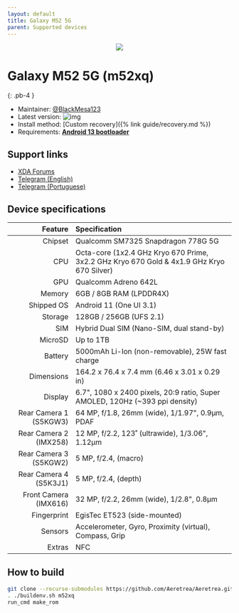 ```yaml
---
layout: default
title: Galaxy M52 5G
parent: Supported devices
---
```


<p align="center">
  <img loading="lazy" src="/Aeretrea/assets/images/m52.png"/>
</p>

# Galaxy M52 5G (m52xq)
{: .pb-4 }
- Maintainer: [@BlackMesa123](https://github.com/BlackMesa123)
- Latest version: ![img](https://img.shields.io/github/v/release/Aeretrea/Aeretrea?filter=m52xq*&style=flat-square&color=89bcff)
- Install method: [Custom recovery]({% link guide/recovery.md %})
- Requirements: [**Android 13 bootloader**](https://github.com/BlackMesa123/proprietary_vendor_samsung_m52xq/releases)

## Support links

- [XDA Forums](https://xdaforums.com/f/samsung-galaxy-m52-5g.12703/)
- [Telegram (English)](https://t.me/m52development)
- [Telegram (Portuguese)](https://t.me/galaxym52brasil)

## Device specifications

| Feature                | Specification                                                                             |
| ---------------------: | :---------------------------------------------------------------------------------------- |
| Chipset                | Qualcomm SM7325 Snapdragon 778G 5G                                                        |
| CPU                    | Octa-core (1x2.4 GHz Kryo 670 Prime, 3x2.2 GHz Kryo 670 Gold & 4x1.9 GHz Kryo 670 Silver) |
| GPU                    | Qualcomm Adreno 642L                                                                      |
| Memory                 | 6GB / 8GB RAM (LPDDR4X)                                                                   |
| Shipped OS             | Android 11 (One UI 3.1)                                                                   |
| Storage                | 128GB / 256GB (UFS 2.1)                                                                   |
| SIM                    | Hybrid Dual SIM (Nano-SIM, dual stand-by)                                                 |
| MicroSD                | Up to 1TB                                                                                 |
| Battery                | 5000mAh Li-Ion (non-removable), 25W fast charge                                           |
| Dimensions             | 164.2 x 76.4 x 7.4 mm (6.46 x 3.01 x 0.29 in)                                             |
| Display                | 6.7", 1080 x 2400 pixels, 20:9 ratio, Super AMOLED, 120Hz (~393 ppi density)              |
| Rear Camera 1 (S5KGW3) | 64 MP, f/1.8, 26mm (wide), 1/1.97", 0.9µm, PDAF                                           |
| Rear Camera 2 (IMX258) | 12 MP, f/2.2, 123˚ (ultrawide), 1/3.06", 1.12µm                                           |
| Rear Camera 3 (S5KGW2) | 5 MP, f/2.4, (macro)                                                                      |
| Rear Camera 4 (S5K3J1) | 5 MP, f/2.4, (depth)                                                                      |
| Front Camera (IMX616)  | 32 MP, f/2.2, 26mm (wide), 1/2.8", 0.8µm                                                  |
| Fingerprint            | EgisTec ET523 (side-mounted)                                                              |
| Sensors                | Accelerometer, Gyro, Proximity (virtual), Compass, Grip                                   |
| Extras                 | NFC                                                                                       |

## How to build

```bash
git clone --recurse-submodules https://github.com/Aeretrea/Aeretrea.git && cd Aeretrea
. ./buildenv.sh m52xq
run_cmd make_rom
```
